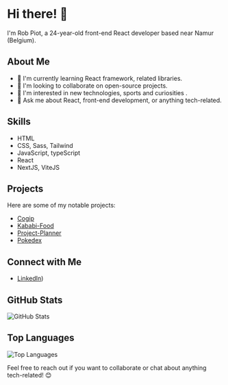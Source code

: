 # Hi there! 👋

I'm Rob Piot, a 24-year-old front-end React developer based near Namur (Belgium).

## About Me

- 🌱 I'm currently learning React framework, related libraries.
- 👯 I'm looking to collaborate on open-source projects.
- 🤔 I'm interested in new technologies, sports and curiosities .
- 💬 Ask me about React, front-end development, or anything tech-related.

## Skills

- HTML
- CSS, Sass, Tailwind
- JavaScript, typeScript
- React
- NextJS, ViteJS

## Projects

Here are some of my notable projects:

- [Cogip](https://github.com/Robpiot/COGIP-GP3)
- [Kababi-Food](https://github.com/Robpiot/Kababi-food)
- [Project-Planner](https://github.com/Robpiot/Kababi-food)
- [Pokedex](https://github.com/Robpiot/pokedex)

## Connect with Me

- [LinkedIn](https://www.linkedin.com/in/robin-piot/))

## GitHub Stats

![GitHub Stats](https://github-readme-stats.vercel.app/api?username=robpiot&show_icons=true&count_private=true&hide=prs&theme=radical)

## Top Languages

![Top Languages](https://github-readme-stats.vercel.app/api/top-langs/?username=robpiot&layout=compact&theme=radical)

Feel free to reach out if you want to collaborate or chat about anything tech-related! 😊
